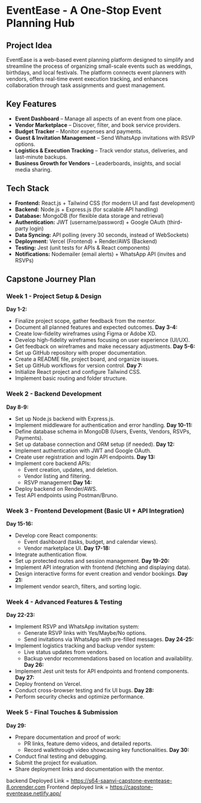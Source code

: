 # EventEase - A One-Stop Event Planning Hub
## Project Idea
EventEase is a web-based event planning platform designed to simplify and streamline the process of organizing small-scale events such as weddings, birthdays, and local festivals. The platform connects event planners with vendors, offers real-time event execution tracking, and enhances collaboration through task assignments and guest management. 
## Key Features
- **Event Dashboard** – Manage all aspects of an event from one place.
- **Vendor Marketplace** – Discover, filter, and book service providers.
- **Budget Tracker** – Monitor expenses and payments.
- **Guest & Invitation Management** – Send WhatsApp invitations with RSVP options.
- **Logistics & Execution Tracking** – Track vendor status, deliveries, and last-minute backups.
- **Business Growth for Vendors** – Leaderboards, insights, and social media sharing.
## Tech Stack
- **Frontend:** React.js + Tailwind CSS (for modern UI and fast development)
- **Backend:** Node.js + Express.js (for scalable API handling)
- **Database:** MongoDB (for flexible data storage and retrieval)
- **Authentication:** JWT (username/password) + Google OAuth (third-party login)
- **Data Syncing:** API polling (every 30 seconds, instead of WebSockets)
- **Deployment:** Vercel (Frontend) + Render/AWS (Backend)
- **Testing:** Jest (unit tests for APIs & React components)
- **Notifications:** Nodemailer (email alerts) + WhatsApp API (invites and RSVPs)
## Capstone Journey Plan

### Week 1 - Project Setup & Design

**Day 1-2:**
- Finalize project scope, gather feedback from the mentor.
- Document all planned features and expected outcomes.
**Day 3-4:**
- Create low-fidelity wireframes using Figma or Adobe XD.
- Develop high-fidelity wireframes focusing on user experience (UI/UX).
- Get feedback on wireframes and make necessary adjustments.
**Day 5-6:**
- Set up GitHub repository with proper documentation.
- Create a README file, project board, and organize issues.
- Set up GitHub workflows for version control.
**Day 7:**
- Initialize React project and configure Tailwind CSS.
- Implement basic routing and folder structure.
### Week 2 - Backend Development

**Day 8-9:**
- Set up Node.js backend with Express.js.
- Implement middleware for authentication and error handling.
**Day 10-11:**
- Define database schema in MongoDB (Users, Events, Vendors, RSVPs, Payments).
- Set up database connection and ORM setup (if needed).
**Day 12:**
- Implement authentication with JWT and Google OAuth.
- Create user registration and login API endpoints.
**Day 13:**
- Implement core backend APIs:
  - Event creation, updates, and deletion.
  - Vendor listing and filtering.
  - RSVP management
**Day 14:**
- Deploy backend on Render/AWS.
- Test API endpoints using Postman/Bruno.
### Week 3 - Frontend Development (Basic UI + API Integration)

**Day 15-16:**
- Develop core React components:
  - Event dashboard (tasks, budget, and calendar views).
  - Vendor marketplace UI.
**Day 17-18:**
- Integrate authentication flow.
- Set up protected routes and session management.
**Day 19-20:**
- Implement API integration with frontend (fetching and displaying data).
- Design interactive forms for event creation and vendor bookings.
**Day 21:**
- Implement vendor search, filters, and sorting logic.
### Week 4 - Advanced Features & Testing

**Day 22-23:**
- Implement RSVP and WhatsApp invitation system:
  - Generate RSVP links with Yes/Maybe/No options.
  - Send invitations via WhatsApp with pre-filled messages.
**Day 24-25:**
- Implement logistics tracking and backup vendor system:
  - Live status updates from vendors.
  - Backup vendor recommendations based on location and availability.
**Day 26:**
- Implement Jest unit tests for API endpoints and frontend components.
**Day 27:**
- Deploy frontend on Vercel.
- Conduct cross-browser testing and fix UI bugs.
**Day 28:**
- Perform security checks and optimize performance.
### Week 5 - Final Touches & Submission
**Day 29:**
- Prepare documentation and proof of work:
  - PR links, feature demo videos, and detailed reports.
  - Record walkthrough video showcasing key functionalities.
**Day 30:**
- Conduct final testing and debugging.
- Submit the project for evaluation.
- Share deployment links and documentation with the mentor.

backend Deployed Link = https://s64-saanvi-capstone-eventease-8.onrender.com
Frontend deployed link = https://capstone-eventease.netlify.app/